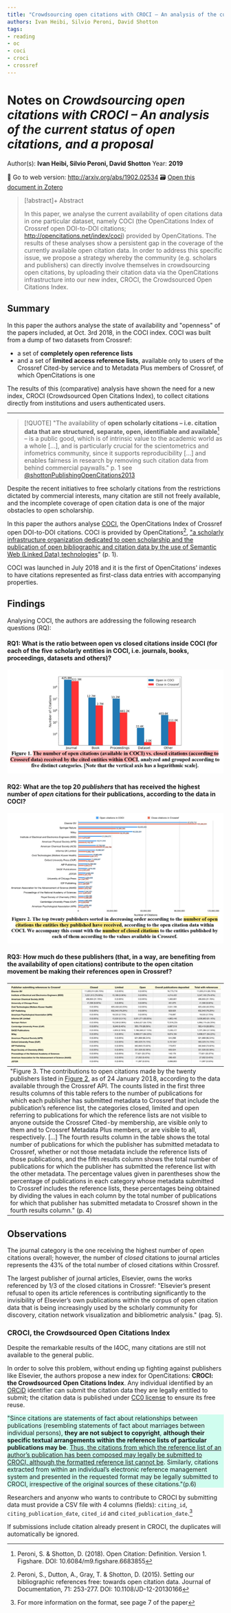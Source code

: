 ```yaml
---
title: "Crowdsourcing open citations with CROCI – An analysis of the current status of open citations, and a proposal"
authors: Ivan Heibi, Silvio Peroni, David Shotton
tags: 
- reading
- oc
- coci
- croci
- crossref
---
```

# Notes on *Crowdsourcing open citations with CROCI – An analysis of the current status of open citations, and a proposal*
Author(s): **Ivan Heibi, Silvio Peroni, David Shotton**
Year: **2019**

🔗 Go to web version: http://arxiv.org/abs/1902.02534
🗃️ [Open this document in Zotero](zotero://select/items/@heibiCrowdsourcingOpenCitations2019)

> [!abstract]+ Abstract
>
> In this paper, we analyse the current availability of open citations data in one particular dataset, namely COCI (the OpenCitations Index of Crossref open DOI-to-DOI citations; http://opencitations.net/index/coci) provided by OpenCitations. The results of these analyses show a persistent gap in the coverage of the currently available open citation data. In order to address this specific issue, we propose a strategy whereby the community (e.g. scholars and publishers) can directly involve themselves in crowdsourcing open citations, by uploading their citation data via the OpenCitations infrastructure into our new index, CROCI, the Crowdsourced Open Citations Index.

## Summary
In this paper the authors analyse the state of availability and "openness" of the papers included, at Oct. 3rd 2018, in the COCI index. COCI was built from a dump of two datasets from Crossref:
* a set of **completely open reference lists**
* and a set of **limited access reference lists**, available only to users of the Crossref Cited-by service and to Metadata Plus members of Crossref, of which OpenCitations is one

The results of this (comparative) analysis have shown the need for a new index, CROCI (Crowdsourced Open Citations Index), to collect citations directly from institutions and users authenticated users. 

------------

> [!QUOTE]
> "The availability of **open scholarly citations – i.e. citation data that are structured, separate, open, identifiable and available**[^1] – is a public good, which is of intrinsic value to the academic world as a whole [...], and is particularly crucial for the scientometrics and infometrics community, since it supports reproducibility [...] and enables fairness in research by removing such citation data from behind commercial paywalls."
> p. 1
> see [@shottonPublishingOpenCitations2013](notes/readings/@shottonPublishingOpenCitations2013.md)

[^1]: Peroni, S. & Shotton, D. (2018). Open Citation: Definition. Version 1. Figshare. DOI: 10.6084/m9.figshare.6683855


Despite the recent initiatives to free scholarly citations from the restrictions dictated by commercial interests, many citation are still not freely available, and the incomplete coverage of open citation data is one of the major obstacles to open scholarship. 

In this paper the authors analyse [COCI](https://opencitations.net/index/coci), the OpenCitations Index of Crossref open DOI-to-DOI citations. COCI is provided by OpenCitations[^2],  <u>"a scholarly infrastructure organization dedicated to open scholarship and the publication of open bibliographic and citation data by the use of Semantic Web (Linked Data) technologies</u>" (p. 1). 

[^2]: Peroni, S., Dutton, A., Gray, T. & Shotton, D. (2015). Setting our bibliographic references free: towards open citation data. Journal of Documentation, 71: 253-277. DOI: 10.1108/JD-12-20130166

COCI was launched in July 2018 and it is the first of OpenCitations' indexes to have citations represented as first-class data entries with accompanying properties. 

## Findings
Analysing COCI, the authors are addressing the following research questions (RQ):
#### RQ1: What is the ratio between open vs closed citations inside COCI (for each of the five scholarly entities in COCI, i.e. journals, books, proceedings, datasets and others)?

![fig1](images/heibiCrowdsourcingOpenCitations2019-fig1.jpg)

#### RQ2: What are the top 20 *publishers* that has received the highest number of *open* citations for their publications, according to the data in COCI?

![fig2](images/heibiCrowdsourcingOpenCitations2019-fig2.jpg)

#### RQ3: How much do these publishers (that, in a way, are benefiting from the availability of open citations) contribute to the open citation movement be making their references open in Crossref?

| ![fig3](images/heibiCrowdsourcingOpenCitations2019-fig3.jpg) |
| ---------------|
| "Figure 3. The contributions to open citations made by the twenty publishers listed in [Figure 2](images/heibiCrowdsourcingOpenCitations2019-fig2.jpg), as of 24 January 2018, according to the data available through the Crossref API. The counts listed in the first three results columns of this table refers to the number of publications for which each publisher has submitted metadata to Crossref that include the publication’s reference list, the categories closed, limited and open referring to publications for which the reference lists are not visible to anyone outside the Crossref Cited-by membership, are visible only to them and to Crossref Metadata Plus members, or are visible to all, respectively. [...] The fourth results column in the table shows the total number of publications for which the publisher has submitted metadata to Crossref, whether or not those metadata include the reference lists of those publications, and the fifth results column shows the total number of publications for which the publisher has submitted the reference list with the other metadata. The percentage values given in parentheses show the percentage of publications in each category whose metadata submitted to Crossref includes the reference lists, these percentages being obtained by dividing the values in each column by the total number of publications for which that publisher has submitted metadata to Crossref shown in the fourth results column." (p. 4) |

## Observations

The journal category is the one receiving the highest number of open citations overall; however, the number of *closed* citations to journal articles represents the 43% of the total number of closed citations within Crossref. 

The largest publisher of journal articles, Elsevier, owns the works referenced by 1/3 of the closed citations in Crossref: "Elsevier’s present refusal to open its article references is contributing significantly to the invisibility of Elsevier’s own publications within the corpus of open citation data that is being increasingly used by the scholarly community for discovery, citation network visualization and bibliometric analysis." (pag. 5).

### CROCI, the Crowdsourced Open Citations Index

Despite the remarkable results of the I4OC, many citations are still not available to the general public. 

In order to solve this problem, without ending up fighting against publishers like Elsevier, the authors propose a new index for OpenCitations: **CROCI: the Crowdsourced Open Citations Index**. 
Any individual identified by an [ORCiD](https://en.wikipedia.org/wiki/ORCID) identifier can submit the citation data they are legally entitled to submit; the citation data is published under [CC0 license](https://creativecommons.org/share-your-work/public-domain/cc0/) to ensure its free reuse. 

<p style="background-color: #D0FDEF;">
"Since citations are statements of fact about relationships between publications (resembling statements of fact about marriages between individual persons), <b>they are not subject to copyright</b>, <b>although their specific textual arrangements within the reference lists of particular publications may be</b>. <u>Thus, the citations from which the reference list of an author’s publication has been composed may legally be submitted to CROCI, although the formatted reference list cannot be</u>. Similarly, citations extracted from within an individual’s electronic reference management system and presented in the requested format may be legally submitted to CROCI, irrespective of the original sources of these citations."(p.6)
</p>

Researchers and anyonw who wants to contribute to CROCI by submitting data must provide a CSV file with 4 columns (fields): `citing_id`, `citing_publication_date`, `cited_id` and `cited_publication_date`.[^3]


[^3]: For more information on the format, see page 7 of the paper


If submissions include citation already present in CROCI, the duplicates will automatically be ignored. 


